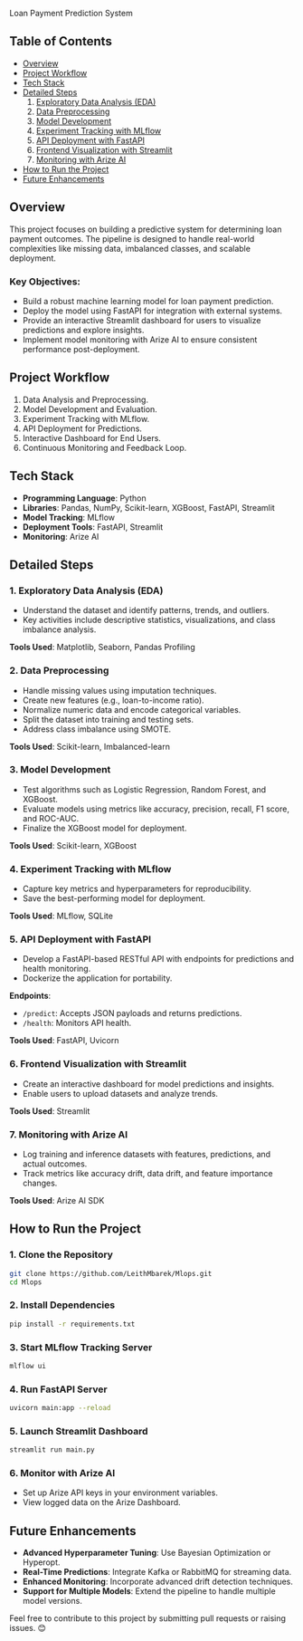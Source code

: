  Loan Payment Prediction System

## Table of Contents
- [Overview](#overview)
- [Project Workflow](#project-workflow)
- [Tech Stack](#tech-stack)
- [Detailed Steps](#detailed-steps)
  1. [Exploratory Data Analysis (EDA)](#1-exploratory-data-analysis-eda)
  2. [Data Preprocessing](#2-data-preprocessing)
  3. [Model Development](#3-model-development)
  4. [Experiment Tracking with MLflow](#4-experiment-tracking-with-mlflow)
  5. [API Deployment with FastAPI](#5-api-deployment-with-fastapi)
  6. [Frontend Visualization with Streamlit](#6-frontend-visualization-with-streamlit)
  7. [Monitoring with Arize AI](#7-monitoring-with-arize-ai)
- [How to Run the Project](#how-to-run-the-project)
- [Future Enhancements](#future-enhancements)

## Overview
This project focuses on building a predictive system for determining loan payment outcomes. The pipeline is designed to handle real-world complexities like missing data, imbalanced classes, and scalable deployment.

### Key Objectives:
- Build a robust machine learning model for loan payment prediction.
- Deploy the model using FastAPI for integration with external systems.
- Provide an interactive Streamlit dashboard for users to visualize predictions and explore insights.
- Implement model monitoring with Arize AI to ensure consistent performance post-deployment.

## Project Workflow
1. Data Analysis and Preprocessing.
2. Model Development and Evaluation.
3. Experiment Tracking with MLflow.
4. API Deployment for Predictions.
5. Interactive Dashboard for End Users.
6. Continuous Monitoring and Feedback Loop.

## Tech Stack
- **Programming Language**: Python
- **Libraries**: Pandas, NumPy, Scikit-learn, XGBoost, FastAPI, Streamlit
- **Model Tracking**: MLflow
- **Deployment Tools**: FastAPI, Streamlit
- **Monitoring**: Arize AI

## Detailed Steps

### 1. Exploratory Data Analysis (EDA)
- Understand the dataset and identify patterns, trends, and outliers.
- Key activities include descriptive statistics, visualizations, and class imbalance analysis.

**Tools Used**: Matplotlib, Seaborn, Pandas Profiling

### 2. Data Preprocessing
- Handle missing values using imputation techniques.
- Create new features (e.g., loan-to-income ratio).
- Normalize numeric data and encode categorical variables.
- Split the dataset into training and testing sets.
- Address class imbalance using SMOTE.

**Tools Used**: Scikit-learn, Imbalanced-learn

### 3. Model Development
- Test algorithms such as Logistic Regression, Random Forest, and XGBoost.
- Evaluate models using metrics like accuracy, precision, recall, F1 score, and ROC-AUC.
- Finalize the XGBoost model for deployment.

**Tools Used**: Scikit-learn, XGBoost

### 4. Experiment Tracking with MLflow
- Capture key metrics and hyperparameters for reproducibility.
- Save the best-performing model for deployment.

**Tools Used**: MLflow, SQLite

### 5. API Deployment with FastAPI
- Develop a FastAPI-based RESTful API with endpoints for predictions and health monitoring.
- Dockerize the application for portability.

**Endpoints**:
- `/predict`: Accepts JSON payloads and returns predictions.
- `/health`: Monitors API health.

**Tools Used**: FastAPI, Uvicorn

### 6. Frontend Visualization with Streamlit
- Create an interactive dashboard for model predictions and insights.
- Enable users to upload datasets and analyze trends.

**Tools Used**: Streamlit

### 7. Monitoring with Arize AI
- Log training and inference datasets with features, predictions, and actual outcomes.
- Track metrics like accuracy drift, data drift, and feature importance changes.

**Tools Used**: Arize AI SDK

## How to Run the Project

### 1. Clone the Repository
```bash
git clone https://github.com/LeithMbarek/Mlops.git
cd Mlops
```

### 2. Install Dependencies
```bash
pip install -r requirements.txt
```

### 3. Start MLflow Tracking Server
```bash
mlflow ui
```

### 4. Run FastAPI Server
```bash
uvicorn main:app --reload
```

### 5. Launch Streamlit Dashboard
```bash
streamlit run main.py
```

### 6. Monitor with Arize AI
- Set up Arize API keys in your environment variables.
- View logged data on the Arize Dashboard.

## Future Enhancements
- **Advanced Hyperparameter Tuning**: Use Bayesian Optimization or Hyperopt.
- **Real-Time Predictions**: Integrate Kafka or RabbitMQ for streaming data.
- **Enhanced Monitoring**: Incorporate advanced drift detection techniques.
- **Support for Multiple Models**: Extend the pipeline to handle multiple model versions.

Feel free to contribute to this project by submitting pull requests or raising issues. 😊
